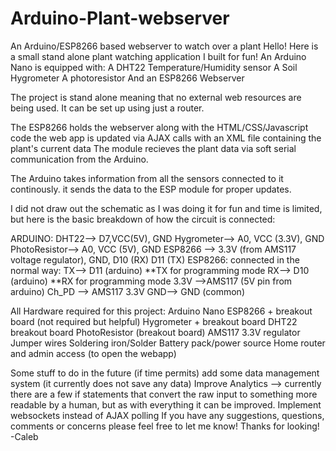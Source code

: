 # Arduino-Plant-webserver
An Arduino/ESP8266 based webserver to watch over a plant
Hello! 
Here is a small stand alone plant watching application I built for fun!
An Arduino Nano is equipped with:
      A DHT22 Temperature/Humidity sensor
      A Soil Hygrometer
      A photoresistor
      And an ESP8266 Webserver

The project is stand alone meaning that no external web resources are being used.
It can be set up using just a router.

The ESP8266 holds the webserver along with the HTML/CSS/Javascript code 
    the web app is updated via AJAX calls with an XML file containing the plant's current data
    The module recieves the plant data via soft serial communication from the Arduino.
    
The Arduino takes information from all the sensors connected to it continously.
  it sends the data to the ESP module for proper updates.
 
I did not draw out the schematic as I was doing it for fun and time is limited,
but here is the basic breakdown of how the circuit is connected:

ARDUINO:
    DHT22--> D7,VCC(5V), GND
    Hygrometer--> A0, VCC (3.3V), GND
    PhotoResistor--> A0, VCC (5V), GND
    ESP8266 --> 3.3V (from AMS117 voltage regulator), GND, D10 (RX) D11 (TX)
ESP8266:
    connected in the normal way:
      TX--> D11 (arduino) **TX for programming mode
      RX--> D10 (arduino) **RX for programming mode
      3.3V -->AMS117 (5V pin from arduino)
      Ch_PD --> AMS117 3.3V
      GND--> GND (common)
      
All Hardware required for this project:
      Arduino Nano
      ESP8266 + breakout board (not required but helpful)
      Hygrometer + breakout board
      DHT22 breakout board
      PhotoResistor (breakout board)
      AMS117 3.3V regulator
      Jumper wires
      Soldering iron/Solder
      Battery pack/power source
      Home router and admin access (to open the webapp)
      
 
 Some stuff to do in the future (if time permits)
      add some data management system (it currently does not save any data)
      Improve Analytics 
      --> currently there are a few if statements 
            that convert the raw input to something 
            more readable by a human, but as with everything it can be improved.
      Implement websockets instead of AJAX polling
 If you have any suggestions, questions, comments or concerns please feel free to let me know!
 Thanks for looking!
 -Caleb
